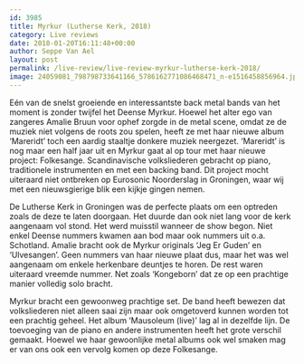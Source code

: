 ```yaml
---
id: 3985
title: Myrkur (Lutherse Kerk, 2018)
category: Live reviews
date: 2018-01-20T16:11:48+00:00
author: Seppe Van Ael
layout: post
permalink: /live-review/live-review-myrkur-lutherse-kerk-2018/
image: 24059081_798798733641166_5786162771086468471_n-e1516458856964.jpg
---
```

Eén van de snelst groeiende en interessantste back metal bands van het moment is zonder twijfel het Deense Myrkur. Hoewel het alter ego van zangeres Amalie Bruun voor ophef zorgde in de metal scene, omdat ze de muziek niet volgens de roots zou spelen, heeft ze met haar nieuwe album ‘Mareridt’ toch een aardig staaltje donkere muziek neergezet. ‘Mareridt’ is nog maar een half jaar uit en Myrkur gaat al op tour met haar nieuwe project: Folkesange. Scandinavische volksliederen gebracht op piano, traditionele instrumenten en met een backing band. Dit project mocht uiteraard niet ontbreken op Eurosonic Noorderslag in Groningen, waar wij met een nieuwsgierige blik een kijkje gingen nemen.

De Lutherse Kerk in Groningen was de perfecte plaats om een optreden zoals de deze te laten doorgaan. Het duurde dan ook niet lang voor de kerk aangenaam vol stond. Het werd muisstil wanneer de show begon. Niet enkel Deense nummers kwamen aan bod maar ook nummers uit o.a. Schotland. Amalie bracht ook de Myrkur originals ‘Jeg Er Guden’ en ‘Ulvesangen’. Geen nummers van haar nieuwe plaat dus, maar het was wel aangenaam om enkele herkenbare deuntjes te horen. De rest waren uiteraard vreemde nummer. Net zoals ‘Kongeborn’ dat ze op een prachtige manier volledig solo bracht.

Myrkur bracht een gewoonweg prachtige set. De band heeft bewezen dat volksliederen niet alleen saai zijn maar ook omgetoverd kunnen worden tot een prachtig geheel. Het album ‘Mausoleum (live)’ lag al in dezelfde lijn. De toevoeging van de piano en andere instrumenten heeft het grote verschil gemaakt. Hoewel we haar gewoonlijke metal albums ook wel smaken mag er van ons ook een vervolg komen op deze Folkesange.